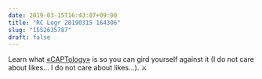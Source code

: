 ```yaml
---
date: 2019-03-15T16:43:07+09:00
title: "RC Logr 20190315 164306"
slug: "1552635787"
draft: false
---
```


Learn what [«CAPTology»](http://captology.stanford.edu/about/what-is-captology.html) is so you can gird yourself against it (I do not care about likes... I do not care about likes...). ⚔️
